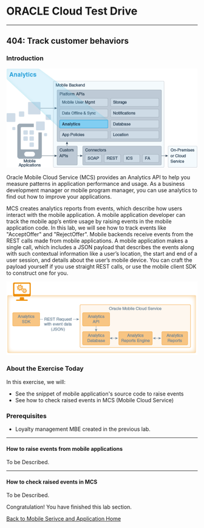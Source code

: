 # ORACLE Cloud Test Drive #
-----
## 404: Track customer behaviors ##

### Introduction ###
![](../common/images/mobile/404-Analytics_Overview.png)

Oracle Mobile Cloud Service (MCS) provides an Analytics API to help you measure patterns in application performance and usage. As a business development manager or mobile program manager, you can use analytics to find out how to improve your applications.

MCS creates analytics reports from events, which describe how users interact with the mobile application. A mobile application developer can track the mobile app’s entire usage by raising events in the mobile application code. In this lab, we will see how to track events like "AcceptOffer" and "RejectOffer". Mobile backends receive events from the REST calls made from mobile applications. A mobile application makes a single call, which includes a JSON payload that describes the events along with such contextual information like a user’s location, the start and end of a user session, and details about the user’s mobile device. You can craft the payload yourself if you use straight REST calls, or use the mobile client SDK to construct one for you.

![](../common/images/mobile/404-Analytics_Mechanism.png)


### About the Exercise Today ###
In this exercise, we will:
- See the snippet of mobile application's source code to raise events
- See how to check raised events in MCS (Mobile Cloud Service)

### Prerequisites ###
- Loyalty management MBE created in the previous lab.

----

#### How to raise events from mobile applications ####
To be Described.

---
#### How to check raised events in MCS ####
To be Described.


Congratulation! You have finished this lab section.

[Back to Mobile Serivce and Application Home](README.md)


